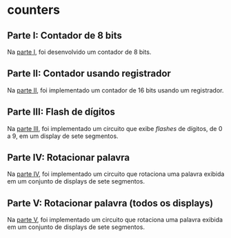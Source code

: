 counters
========

## Parte I: Contador de 8 bits

Na [parte I](8-bit-counter), foi desenvolvido um contador de 8 bits.

## Parte II: Contador usando registrador

Na [parte II](counter-reg), foi implementado um contador de 16 bits usando um registrador.

## Parte III: Flash de dígitos

Na [parte III](flash), foi implementado um circuito que exibe 
*flashes* de dígitos, de 0 a 9, em um display de sete segmentos.

## Parte IV: Rotacionar palavra

Na [parte IV](display-word), foi implementado um circuito que rotaciona
uma palavra exibida em um conjunto de displays de sete segmentos.

## Parte V: Rotacionar palavra (todos os displays)

Na [parte V](display-longer-word), foi implementado um circuito que rotaciona
uma palavra exibida em um conjunto de displays de sete segmentos.

